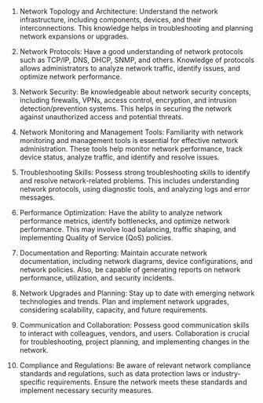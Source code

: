 <ol>
<li>
<p>Network Topology and Architecture: Understand the network infrastructure, including components, devices, and their interconnections. This knowledge helps in troubleshooting and planning network expansions or upgrades.</p>
</li>
<li>
<p>Network Protocols: Have a good understanding of network protocols such as TCP/IP, DNS, DHCP, SNMP, and others. Knowledge of protocols allows administrators to analyze network traffic, identify issues, and optimize network performance.</p>
</li>
<li>
<p>Network Security: Be knowledgeable about network security concepts, including firewalls, VPNs, access control, encryption, and intrusion detection/prevention systems. This helps in securing the network against unauthorized access and potential threats.</p>
</li>
<li>
<p>Network Monitoring and Management Tools: Familiarity with network monitoring and management tools is essential for effective network administration. These tools help monitor network performance, track device status, analyze traffic, and identify and resolve issues.</p>
</li>
<li>
<p>Troubleshooting Skills: Possess strong troubleshooting skills to identify and resolve network-related problems. This includes understanding network protocols, using diagnostic tools, and analyzing logs and error messages.</p>
</li>
<li>
<p>Performance Optimization: Have the ability to analyze network performance metrics, identify bottlenecks, and optimize network performance. This may involve load balancing, traffic shaping, and implementing Quality of Service (QoS) policies.</p>
</li>
<li>
<p>Documentation and Reporting: Maintain accurate network documentation, including network diagrams, device configurations, and network policies. Also, be capable of generating reports on network performance, utilization, and security incidents.</p>
</li>
<li>
<p>Network Upgrades and Planning: Stay up to date with emerging network technologies and trends. Plan and implement network upgrades, considering scalability, capacity, and future requirements.</p>
</li>
<li>
<p>Communication and Collaboration: Possess good communication skills to interact with colleagues, vendors, and users. Collaboration is crucial for troubleshooting, project planning, and implementing changes in the network.</p>
</li>
<li>
<p>Compliance and Regulations: Be aware of relevant network compliance standards and regulations, such as data protection laws or industry-specific requirements. Ensure the network meets these standards and implement necessary security measures.</p>
</li>
</ol>
